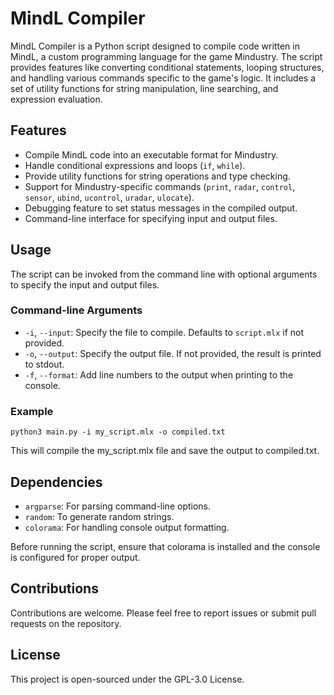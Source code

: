 # MindL Compiler

MindL Compiler is a Python script designed to compile code written in MindL, a custom programming language for the game Mindustry. The script provides features like converting conditional statements, looping structures, and handling various commands specific to the game's logic. It includes a set of utility functions for string manipulation, line searching, and expression evaluation.

## Features

- Compile MindL code into an executable format for Mindustry.
- Handle conditional expressions and loops (`if`, `while`).
- Provide utility functions for string operations and type checking.
- Support for Mindustry-specific commands (`print`, `radar`, `control`, `sensor`, `ubind`, `ucontrol`, `uradar`, `ulocate`).
- Debugging feature to set status messages in the compiled output.
- Command-line interface for specifying input and output files.

## Usage

The script can be invoked from the command line with optional arguments to specify the input and output files.

### Command-line Arguments

- `-i`, `--input`: Specify the file to compile. Defaults to `script.mlx` if not provided.
- `-o`, `--output`: Specify the output file. If not provided, the result is printed to stdout.
- `-f`, `--format`: Add line numbers to the output when printing to the console.

### Example

```shell
python3 main.py -i my_script.mlx -o compiled.txt
```
This will compile the my_script.mlx file and save the output to compiled.txt.

## Dependencies

- `argparse`: For parsing command-line options.
- `random`: To generate random strings.
- `colorama`: For handling console output formatting.

Before running the script, ensure that colorama is installed and the console is configured for proper output.

## Contributions

Contributions are welcome. Please feel free to report issues or submit pull requests on the repository.

## License

This project is open-sourced under the GPL-3.0 License.
